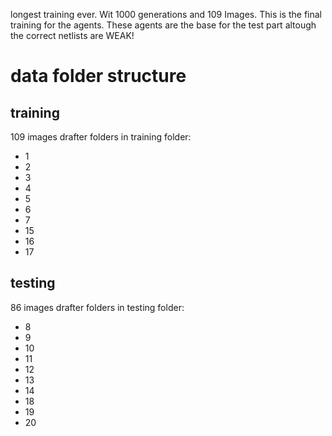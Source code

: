 longest training ever. Wit 1000 generations and 109 Images. This is the final training for the agents.
These agents are the base for the test part altough the correct netlists are WEAK!

# data folder structure

## training
109 images
drafter folders in training folder:
- 1
- 2
- 3
- 4
- 5
- 6
- 7
- 15
- 16
- 17

## testing
86 images
drafter folders in testing folder:
- 8
- 9
- 10
- 11
- 12
- 13
- 14
- 18
- 19
- 20